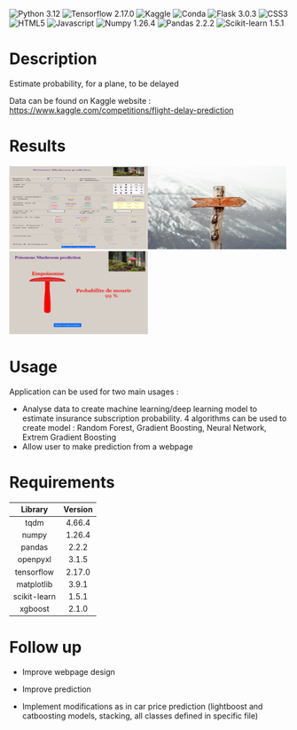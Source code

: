 ![Python 3.12](https://img.shields.io/badge/Python-FFD43B?style=for-the-badge&logo=python&logoColor=blue)
![Tensorflow 2.17.0](https://img.shields.io/badge/TensorFlow-FF6F00?style=for-the-badge&logo=tensorflow&logoColor=white)
![Kaggle](https://img.shields.io/badge/Kaggle-20BEFF?style=for-the-badge&logo=Kaggle&logoColor=white)
![Conda](https://img.shields.io/badge/conda-342B029.svg?&style=for-the-badge&logo=anaconda&logoColor=white)
![Flask 3.0.3](https://img.shields.io/badge/Flask-000000?style=for-the-badge&logo=flask&logoColor=white)
![CSS3](https://img.shields.io/badge/CSS3-1572B6?style=for-the-badge&logo=css3&logoColor=white)
![HTML5](https://img.shields.io/badge/HTML5-E34F26?style=for-the-badge&logo=html5&logoColor=white)
![Javascript](https://img.shields.io/badge/JavaScript-323330?style=for-the-badge&logo=javascript&logoColor=F7DF1E)
![Numpy 1.26.4](https://img.shields.io/badge/Numpy-777BB4?style=for-the-badge&logo=numpy&logoColor=white)
![Pandas 2.2.2](https://img.shields.io/badge/Pandas-2C2D72?style=for-the-badge&logo=pandas&logoColor=white)
![Scikit-learn 1.5.1](https://img.shields.io/badge/scikit_learn-F7931E?style=for-the-badge&logo=scikit-learn&logoColor=white)

# Description
Estimate probability, for a plane, to be delayed

Data can be found on Kaggle website : https://www.kaggle.com/competitions/flight-delay-prediction


# Results
<img src="https://github.com/yanntt4/poisonous_mushroom_prediction_kaggle/blob/master/readme_photo/prediction_preparation.JPG" alt="Alt Text" width="250" height="150"><img src="https://github.com/yanntt4/poisonous_mushroom_prediction_kaggle/blob/master/readme_photo/pexels-jens-johnsson-14223-66100.jpg" alt="Alt Text" width="250" height="150"><img src="https://github.com/yanntt4/poisonous_mushroom_prediction_kaggle/blob/master/readme_photo/prediction_result.JPG" alt="Alt Text" width="250" height="150">


# Usage
Application can be used for two main usages :
- Analyse data to create machine learning/deep learning model to estimate insurance subscription probability. 4 algorithms can be used to create model : Random Forest, Gradient Boosting, Neural Network, Extrem Gradient Boosting
- Allow user to make prediction from a webpage


# Requirements
| Library | Version | 
| :-: | :-: |
| tqdm | 4.66.4  |
| numpy | 1.26.4  |
| pandas | 2.2.2  |
| openpyxl | 3.1.5  |
| tensorflow | 2.17.0 |
| matplotlib | 3.9.1  |
| scikit-learn | 1.5.1 |
| xgboost | 2.1.0 |

# Follow up
- Improve webpage design

- Improve prediction

- Implement modifications as in car price prediction (lightboost and catboosting models, stacking, all classes defined in specific file)
